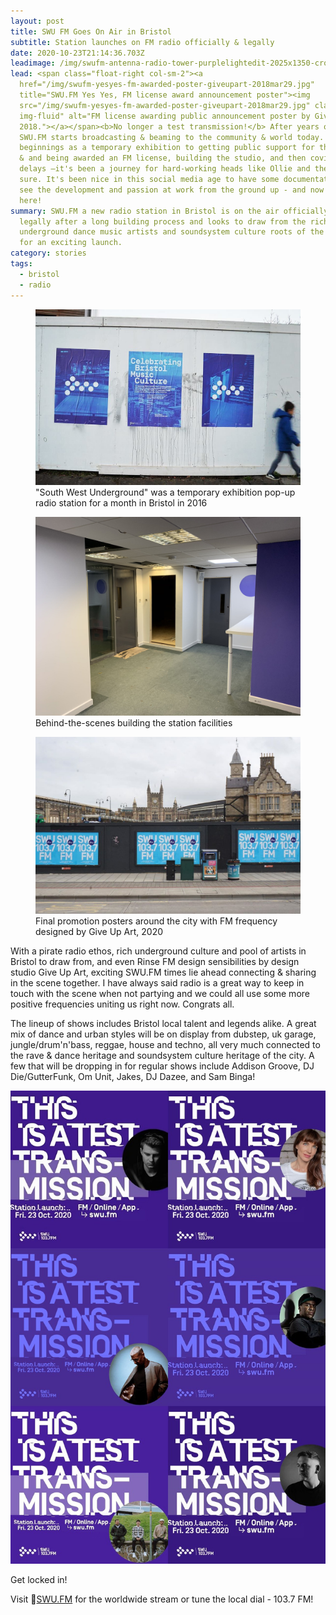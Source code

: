 ```yaml
---
layout: post
title: SWU FM Goes On Air in Bristol
subtitle: Station launches on FM radio officially & legally
date: 2020-10-23T21:14:36.703Z
leadimage: /img/swufm-antenna-radio-tower-purplelightedit-2025x1350-crop-1080x1350.jpg
lead: <span class="float-right col-sm-2"><a
  href="/img/swufm-yesyes-fm-awarded-poster-giveupart-2018mar29.jpg"
  title="SWU.FM Yes Yes, FM license award announcement poster"><img
  src="/img/swufm-yesyes-fm-awarded-poster-giveupart-2018mar29.jpg" class="mx-3
  img-fluid" alt="FM license awarding public announcement poster by GiveUpArt,
  2018."></a></span><b>No longer a test transmission!</b> After years of work,
  SWU.FM starts broadcasting & beaming to the community & world today. From
  beginnings as a temporary exhibition to getting public support for the station
  & and being awarded an FM license, building the studio, and then covid launch
  delays –it's been a journey for hard-working heads like Ollie and the team for
  sure. It's been nice in this social media age to have some documentation and
  see the development and passion at work from the ground up - and now it's
  here!
summary: SWU.FM a new radio station in Bristol is on the air officially &
  legally after a long building process and looks to draw from the rich pool of
  underground dance music artists and soundsystem culture roots of the community
  for an exciting launch.
category: stories
tags:
  - bristol
  - radio
---
```

<div class="container">
<div class="row justify-content-md-center">
<figure class="figure col-sm-4"><a href="/img/swufm-nov2015-temporary-popup-transmission-promo.jpg"><img src="/img/swufm-nov2015-temporary-popup-transmission-promo.jpg" class="figure-img img-fluid"></a>
<figcaption class="figure-caption">"South West Underground" was a temporary exhibition pop-up radio station for a month in Bristol in 2016</figcaption></figure>
<figure class="figure col-sm-4"><a href="/img/swufm-studio-build-14aug2020-ollie303-EfY2av_X0AAkXfo.jpg"><img src="/img/swufm-studio-build-14aug2020-ollie303-EfY2av_X0AAkXfo.jpg" class="figure-img img-fluid"></a>
<figcaption class="figure-caption">Behind-the-scenes building the station facilities</figcaption></figure>
</div>
<div class="row justify-content-md-center">
<figure class="figure col-sm-8"><a href="/img/swufm-promo-posters-bristol-giveupart-121477819_831639037580383_3785476573110854135_n.jpg"><img src="/img/swufm-promo-posters-bristol-giveupart-121477819_831639037580383_3785476573110854135_n.jpg" class="img-fluid figure-img"></a>
<figcaption class="figure-caption">Final promotion posters around the city with FM frequency designed by Give Up Art, 2020</figcaption></figure>
</div>
</div>

With a pirate radio ethos, rich underground culture and pool of artists in Bristol to draw from, and even Rinse FM design sensibilities by design studio Give Up Art, exciting SWU.FM times lie ahead connecting & sharing in the scene together. I have always said radio is a great way to keep in touch with the scene when not partying and we could all use some more positive frequencies uniting us right now. Congrats all. 

The lineup of shows includes Bristol local talent and legends alike. A great mix of dance and urban styles will be on display from dubstep, uk garage, jungle/drum'n'bass, reggae, house and techno, all very much connected to the rave & dance heritage and soundsystem culture heritage of the city. A few that will be dropping in for regular shows include Addison Groove, DJ Die/GutterFunk, Om Unit, Jakes, DJ Dazee, and Sam Binga! 

<div class="mx-auto col-sm-10"><img class="img-fluid" src="/img/swufm-launch-shows-collage-addison-groove-dj-die-jakes-dazee-sam-binga-om-unit-x6-900x1350-comp.jpg" alt="Promo images for upcoming show hosts on SWU FM include Om Unit, Sam Binga, DJ Die/GutterFunk, Addison Groove, Jakes, and DJ Dazee"></div>

Get locked in!

Visit 🔗[SWU.FM](https://www.swu.fm/) for the worldwide stream or tune the local dial - 103.7 FM!